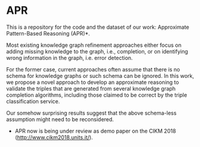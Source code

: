 # APR
This is a repository for the code and the dataset of our work: Approximate Pattern-Based Reasoning (APR)*. 

Most existing knowledge graph refinement approaches either focus on adding missing knowledge to the graph, i.e., completion, or on 
identifying wrong information in the graph, i.e. error detection. 

For the former case, current approaches often assume that there is no schema for knowledge graphs or such schema can be ignored. 
In this work, we propose a novel approach to develop an approximate reasoning to validate the triples that are generated from 
several knowledge graph completion algorithms, including those claimed to be correct by the triple classification service. 

Our somehow surprising results suggest that the above schema-less assumption might need to be reconsidered. 

* APR now is being under review as demo paper on the CIKM 2018 (http://www.cikm2018.units.it/).
